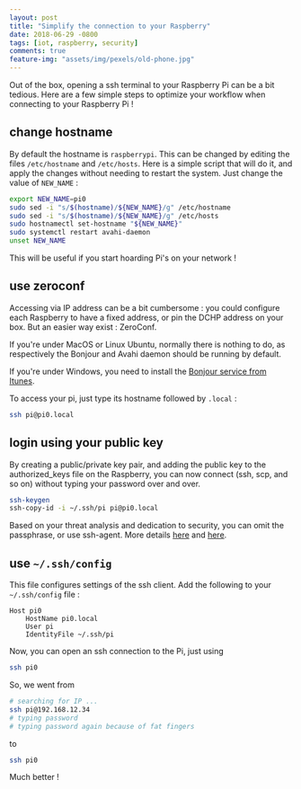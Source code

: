 ```yaml
---
layout: post
title: "Simplify the connection to your Raspberry"
date: 2018-06-29 -0800
tags: [iot, raspberry, security]
comments: true
feature-img: "assets/img/pexels/old-phone.jpg"
---
```


Out of the box, opening a ssh terminal to your Raspberry Pi can be a bit tedious. Here are a few simple steps to optimize your workflow when connecting to your Raspberry Pi !

## change hostname

By default the hostname is `raspberrypi`. This can be changed by editing the files `/etc/hostname` and `/etc/hosts`. Here is a simple script that will do it, and apply the changes without needing to restart the system. Just change the value of `NEW_NAME` :

```` sh
export NEW_NAME=pi0
sudo sed -i "s/$(hostname)/${NEW_NAME}/g" /etc/hostname
sudo sed -i "s/$(hostname)/${NEW_NAME}/g" /etc/hosts
sudo hostnamectl set-hostname "${NEW_NAME}"
sudo systemctl restart avahi-daemon
unset NEW_NAME
````

This will be useful if you start hoarding Pi's on your network !

## use zeroconf

Accessing via IP address can be a bit cumbersome : you could configure each Raspberry to have a fixed address, or pin the DCHP address on your box. But an easier way exist : ZeroConf.

If you're under MacOS or Linux Ubuntu, normally there is nothing to do, as respectively the Bonjour and Avahi daemon should be running by default.

If you're under Windows, you need to install the [Bonjour service from Itunes](https://support.apple.com/kb/DL999?locale=en_GB).

To access your pi, just type its hostname followed by `.local` :

```` sh
ssh pi@pi0.local
````

## login using your public key

By creating a public/private key pair, and adding the public key to the authorized_keys file on the Raspberry, you can now connect (ssh, scp, and so on) without typing your password over and over.

```` sh
ssh-keygen
ssh-copy-id -i ~/.ssh/pi pi@pi0.local
````

Based on your threat analysis and dedication to security, you can omit the passphrase, or use ssh-agent. More details [here](https://security.stackexchange.com/questions/123316/why-use-a-passphrase-for-rsa-key) and [here](https://serverfault.com/questions/142959/is-it-okay-to-use-a-ssh-key-with-an-empty-passphrase).

## use `~/.ssh/config`

This file configures settings of the ssh client. Add the following to your `~/.ssh/config` file :

````
Host pi0
    HostName pi0.local
    User pi
    IdentityFile ~/.ssh/pi
````

Now, you can open an ssh connection to the Pi, just using 

```` sh
ssh pi0
````

So, we went from 

```` sh
# searching for IP ...
ssh pi@192.168.12.34
# typing password
# typing password again because of fat fingers
````

to

```` sh
ssh pi0
````

Much better !